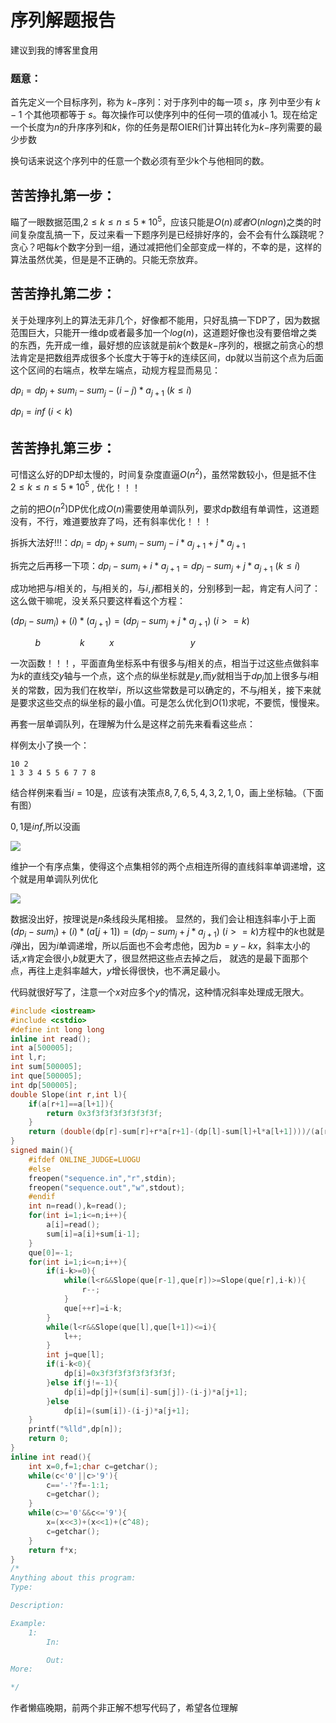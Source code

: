 # 序列解题报告

建议到我的博客里食用

### 题意：
首先定义一个目标序列，称为 $k-$序列：对于序列中的每一项 $s$，序
列中至少有 $k-1$ 个其他项都等于 $s$。每次操作可以使序列中的任何一项的值减小 $1$。现在给定一个长度为$n$的升序序列和$k$，你的任务是帮OIER们计算出转化为$k-$序列需要的最少步数

换句话来说这个序列中的任意一个数必须有至少k个与他相同的数。

## 苦苦挣扎第一步：

瞄了一眼数据范围,$2 \leq k \leq n \leq 5*10^5$，应该只能是$O(n)或者O(nlogn)$之类的时间复杂度乱搞一下，反过来看一下题序列是已经排好序的，会不会有什么蹊跷呢？贪心？吧每$k$个数字分到一组，通过减把他们全部变成一样的，不幸的是，这样的算法虽然优美，但是是不正确的。只能无奈放弃。

## 苦苦挣扎第二步：
关于处理序列上的算法无非几个，好像都不能用，只好乱搞一下DP了，因为数据范围巨大，只能开一维dp或者最多加一个$log(n)$，这道题好像也没有要倍增之类的东西，先开成一维，最好想的应该就是前$k$个数是$k-$序列的，根据之前贪心的想法肯定是把数组弄成很多个长度大于等于$k$的连续区间，dp就以当前这个点为后面这个区间的右端点，枚举左端点，动规方程显而易见：

$dp_i=dp_j+sum_i-sum_j-(i-j)*a_{j+1}$ $(k \leq i)$

$dp_i=inf$ $(i<k)$

## 苦苦挣扎第三步：
可惜这么好的DP却太慢的，时间复杂度直逼$O(n^2)$，虽然常数较小，但是抵不住 $2 \leq k \leq n \leq 5*10^5$ , 优化！！！

之前的把$O(n^2)$DP优化成$O(n)$需要使用单调队列，要求dp数组有单调性，这道题没有，不行，难道要放弃了吗，还有斜率优化！！！

拆拆大法好!!!：$dp_i=dp_j+sum_i-sum_j-i*a_{j+1}+j*a_{j+1}$

拆完之后再移一下项：$dp_i-sum_i+i*a_{j+1}=dp_j-sum_j+j*a_{j+1}$ $(k \leq i)$

成功地把与$i$相关的，与$j$相关的，与$i,j$都相关的，分别移到一起，肯定有人问了：这么做干嘛呢，没关系只要这样看这个方程：

$(dp_i-sum_i)+(i)*(a_{j+1})=(dp_j-sum_j+j*a_{j+1})$ $(i>=k)$

$~~~~~~~~~~b~~~~~~~~~~~~~~~~k~~~~~~~~~~x~~~~~~~~~~~~~~~~~~~~~~~~~~~~~~~y$

一次函数！！！，平面直角坐标系中有很多与$j$相关的点，相当于过这些点做斜率为$k$的直线交$y$轴与一个点，这个点的纵坐标就是$y$,而$y$就相当于$dp_j$加上很多与$i$相关的常数，因为我们在枚举$i$，所以这些常数是可以确定的，不与$j$相关，接下来就是要求这些交点的纵坐标的最小值。可是怎么优化到$O(1)$求呢，不要慌，慢慢来。

再套一层单调队列，在理解为什么是这样之前先来看看这些点：

样例太小了换一个：
```
10 2
1 3 3 4 5 5 6 7 7 8
```

结合样例来看当$i=10$是，应该有决策点$8,7,6,5,4,3,2,1,0$，画上坐标轴。（下面有图）

$0,1$是$inf$,所以没画

![](https://cdn.luogu.com.cn/upload/image_hosting/wqa19j6l.png)

维护一个有序点集，使得这个点集相邻的两个点相连所得的直线斜率单调递增，这个就是用单调队列优化

![](https://cdn.luogu.com.cn/upload/image_hosting/pvs9l1vj.png)

数据没出好，按理说是$n$条线段头尾相接。
显然的，我们会让相连斜率小于上面$(dp_i-sum_i)+(i)*(a[j+1])=(dp_j-sum_j+j*a_{j+1})$ $(i>=k)$方程中的$k$也就是$i$弹出，因为$i$单调递增，所以后面也不会考虑他，因为$b=y-kx$，斜率太小的话,$x$肯定会很小,$b$就更大了，很显然把这些点去掉之后，
就选的是最下面那个点，再往上走斜率越大，$y$增长得很快，也不满足最小。

代码就很好写了，注意一个$x$对应多个$y$的情况，这种情况斜率处理成无限大。

```cpp
#include <iostream>
#include <cstdio>
#define int long long
inline int read();
int a[500005];
int l,r;
int sum[500005];
int que[500005];
int dp[500005];
double Slope(int r,int l){
    if(a[r+1]==a[l+1]){
        return 0x3f3f3f3f3f3f3f3f;
    }
    return (double(dp[r]-sum[r]+r*a[r+1]-(dp[l]-sum[l]+l*a[l+1])))/(a[r+1]-a[l+1]);
}
signed main(){
	#ifdef ONLINE_JUDGE=LUOGU
	#else
	freopen("sequence.in","r",stdin);
	freopen("sequence.out","w",stdout);
	#endif
    int n=read(),k=read();
    for(int i=1;i<=n;i++){
        a[i]=read();
        sum[i]=a[i]+sum[i-1];
    }
    que[0]=-1;  
    for(int i=1;i<=n;i++){
        if(i-k>=0){
            while(l<r&&Slope(que[r-1],que[r])>=Slope(que[r],i-k)){
                r--;
            }
            que[++r]=i-k;
        }
        while(l<r&&Slope(que[l],que[l+1])<=i){
            l++;
        }
        int j=que[l];
        if(i-k<0){
            dp[i]=0x3f3f3f3f3f3f3f3f;
        }else if(j!=-1){
            dp[i]=dp[j]+(sum[i]-sum[j])-(i-j)*a[j+1];
        }else
            dp[i]=(sum[i])-(i-j)*a[j+1];
    }
    printf("%lld",dp[n]);
	return 0;
}
inline int read(){
	int x=0,f=1;char c=getchar();
	while(c<'0'||c>'9'){
		c=='-'?f=-1:1;
		c=getchar();
	}
	while(c>='0'&&c<='9'){
		x=(x<<3)+(x<<1)+(c^48);
		c=getchar();
	}
	return f*x;
}
/*
Anything about this program:
Type:

Description:

Example:
	1:
		In:

		Out:
More:

*/


```

作者懒癌晚期，前两个非正解不想写代码了，希望各位理解
